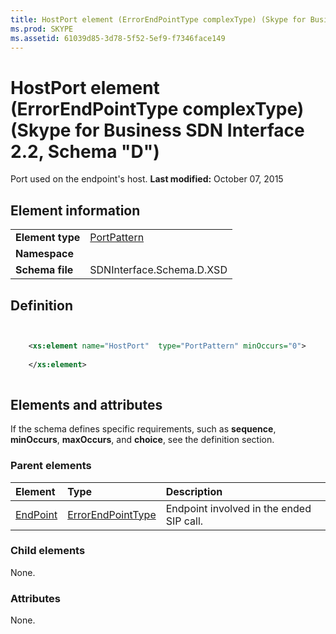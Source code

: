 ```yaml
---
title: HostPort element (ErrorEndPointType complexType) (Skype for Business SDN Interface 2.2, Schema "D")
ms.prod: SKYPE
ms.assetid: 61039d85-3d78-5f52-5ef9-f7346face149
---
```



# HostPort element (ErrorEndPointType complexType) (Skype for Business SDN Interface 2.2, Schema "D")
Port used on the endpoint's host. 
 **Last modified:** October 07, 2015
  
    
    


## Element information


|||
|:-----|:-----|
|**Element type**| [PortPattern](portpattern-simpletype.md)|
|**Namespace**||
|**Schema file**|SDNInterface.Schema.D.XSD |
   

## Definition


```XML


    <xs:element name="HostPort"  type="PortPattern" minOccurs="0">
    
    </xs:element>
  
```


## Elements and attributes

If the schema defines specific requirements, such as **sequence**, **minOccurs**, **maxOccurs**, and **choice**, see the definition section. 
  
    
    

### Parent elements



|**Element**|**Type**|**Description**|
|:-----|:-----|:-----|
| [EndPoint](endpoint-element-errortype-complextype.md)| [ErrorEndPointType](errorendpointtype-complextype.md)|Endpoint involved in the ended SIP call. |
   

### Child elements

None. 
  
    
    

### Attributes

None. 
  
    
    

